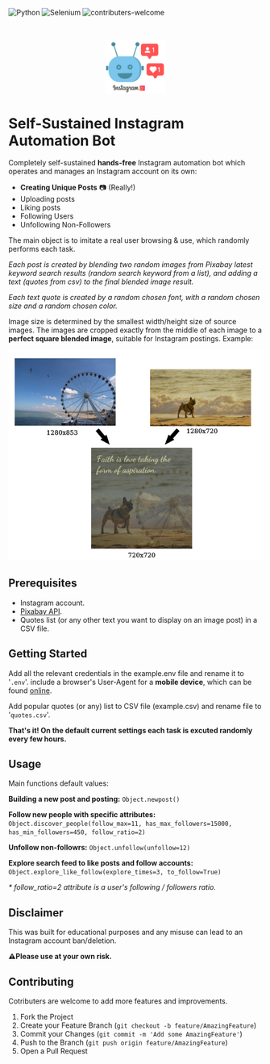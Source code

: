 ![Python][python-version]
![Selenium][selenium]
![contributers-welcome][contributers-welcome]

<!-- PROJECT LOGO -->
<br />
<p align="center">
    <img src="src/instagram_bot.png" alt="Logo" width="120">
  </a>
</p>

# Self-Sustained Instagram Automation Bot

Completely self-sustained **hands-free** Instagram automation bot which operates and manages an Instagram account on its own:

* **Creating Unique Posts** 📷 (Really!)
* Uploading posts
* Liking posts
* Following Users
* Unfollowing Non-Followers

The main object is to imitate a real user browsing & use, which randomly performs each task.

_Each post is created by blending two random images from Pixabay latest keyword search results (random search keyword from a list), and adding a text (quotes from csv) to the final blended image result._

_Each text quote is created by a random chosen font, with a random chosen size and a random chosen color._

Image size is determined by the smallest width/height size of source images. The images are cropped exactly from the middle of each image to a **perfect square blended image**, suitable for Instagram postings. Example:

![image-creation][image-creation]

## Prerequisites

* Instagram account.
* [Pixabay API](https://pixabay.com/service/about/api/).
* Quotes list (or any other text you want to display on an image post) in a CSV file.

## Getting Started

Add all the relevant credentials in the example.env file and rename it to '`.env`'. include a browser's User-Agent for a **mobile device**, which can be found [online](https://developers.whatismybrowser.com/useragents/explore/operating_platform/pixel/2).

Add popular quotes (or any) list to CSV file (example.csv) and rename file to '`quotes.csv`'.

**That's it! On the default current settings each task is excuted randomly every few hours.**

## Usage

Main functions default values:

**Building a new post and posting:** `Object.newpost()`

**Follow new people with specific attributes:** `Object.discover_people(follow_max=11, has_max_followers=15000, has_min_followers=450, follow_ratio=2)`

**Unfollow non-followrs:** `Object.unfollow(unfollow=12)`

**Explore search feed to like posts and follow accounts:** `Object.explore_like_follow(explore_times=3, to_follow=True)`

_* follow_ratio=2 attribute is a user's following / followers ratio._


## Disclaimer

This was built for educational purposes and any misuse can lead to an Instagram account ban/deletion.

**⚠️Please use at your own risk.**

<!-- CONTRIBUTING -->
## Contributing

Cotributers are welcome to add more features and improvements.

1. Fork the Project
2. Create your Feature Branch (`git checkout -b feature/AmazingFeature`)
3. Commit your Changes (`git commit -m 'Add some AmazingFeature'`)
4. Push to the Branch (`git push origin feature/AmazingFeature`)
5. Open a Pull Request


<!-- MARKDOWN LINKS & IMAGES -->
<!-- https://www.markdownguide.org/basic-syntax/#reference-style-links -->
[selenium]: https://img.shields.io/badge/Built%20With-selenium-yellow?style=flat-square
[contributers-welcome]: https://img.shields.io/badge/Contributers-Welcome-orange?style=flat-square
[python-version]: https://img.shields.io/badge/python-3.8-blue?style=flat-square&logo=python
[contributors-shield]: https://img.shields.io/github/contributors/
[image-creation]: src/post_img_creation.png
